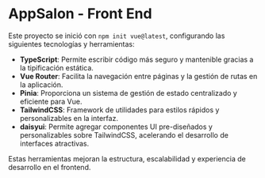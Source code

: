 # AppSalon - Front End

Este proyecto se inició con `npm init vue@latest`, configurando las siguientes tecnologías y herramientas:

- **TypeScript**: Permite escribir código más seguro y mantenible gracias a la tipificación estática.
- **Vue Router**: Facilita la navegación entre páginas y la gestión de rutas en la aplicación.
- **Pinia**: Proporciona un sistema de gestión de estado centralizado y eficiente para Vue.
- **TailwindCSS**: Framework de utilidades para estilos rápidos y personalizables en la interfaz.
- **daisyui**: Permite agregar componentes UI pre-diseñados y personalizables sobre TailwindCSS, acelerando el desarrollo de interfaces atractivas.

Estas herramientas mejoran la estructura, escalabilidad y experiencia de desarrollo en el frontend.